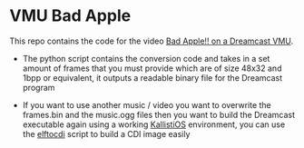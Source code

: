 # VMU Bad Apple
This repo contains the code for the video [Bad Apple!! on a Dreamcast VMU](https://youtu.be/Xot3X04KHPU). 

- The python script contains the conversion code and takes in a set amount of frames that you must provide which are of size 48x32 and 1bpp or equivalent, it outputs a readable binary file for the Dreamcast program

- If you want to use another music / video you want to overwrite the frames.bin and the music.ogg files then you want to build the Dreamcast executable again using a working [KallistiOS](https://github.com/KallistiOS/KallistiOS) environment, you can use the [elftocdi](https://github.com/R3FR4G/VMU-Bad-Apple/blob/master/elftocdi.sh) script to build a CDI image easily
